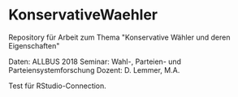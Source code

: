 # KonservativeWaehler
Repository für Arbeit zum Thema "Konservative Wähler und deren Eigenschaften"

Daten: ALLBUS 2018
Seminar: Wahl-, Parteien- und Parteiensystemforschung
Dozent: D. Lemmer, M.A.

Test für RStudio-Connection.